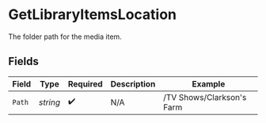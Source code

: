 # GetLibraryItemsLocation

The folder path for the media item.


## Fields

| Field                     | Type                      | Required                  | Description               | Example                   |
| ------------------------- | ------------------------- | ------------------------- | ------------------------- | ------------------------- |
| `Path`                    | *string*                  | :heavy_check_mark:        | N/A                       | /TV Shows/Clarkson's Farm |